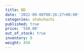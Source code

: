 ```yaml
---
title: BD
date: '2022-09-08T00:26:27+00:00'
categories: shakuhachi
published: true
price: '550.00'
out_of_stock: true
inventory: 0
weight: 450
---
```



